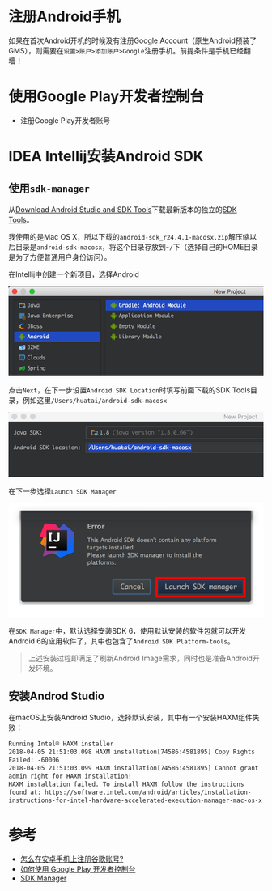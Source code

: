 # 注册Android手机

如果在首次Android开机的时候没有注册Google Account（原生Android预装了GMS），则需要在`设置>账户>添加账户>Google`注册手机。前提条件是手机已经翻墙！

# 使用Google Play开发者控制台

* 注册Google Play开发者账号

# IDEA Intellij安装Android SDK

## 使用`sdk-manager`

从[Download Android Studio and SDK Tools](https://developer.android.com/sdk/index.html#top)下载最新版本的独立的[SDK Tools](https://developer.android.com/sdk/index.html#Other)。

我使用的是Mac OS X，所以下载的`android-sdk_r24.4.1-macosx.zip`解压缩以后目录是`android-sdk-macosx`，将这个目录存放到`~/`下（选择自己的HOME目录是为了方便普通用户身份访问）。

在Intellij中创建一个新项目，选择Android

![Intellij中创建一个新Android项目](/img/develop/android/intellij_new_android_project.png)

点击`Next`，在下一步设置`Android SDK Location`时填写前面下载的SDK Tools目录，例如这里`/Users/huatai/android-sdk-macosx`

![Intellij中设置Android SDK位置](/img/develop/android/intellij_android_sdk_location.png)

在下一步选择`Launch SDK Manager`

![Intellij中launch SDK Manager](/img/develop/android/intellij_launch_sdk_manager.png)

在`SDK Manager`中，默认选择安装SDK 6，使用默认安装的软件包就可以开发Android 6的应用软件了，其中也包含了`Android SDK Platform-tools`。

> 上述安装过程即满足了刷新Android Image需求，同时也是准备Android开发环境。

## 安装Androd Studio

在macOS上安装Android Studio，选择默认安装，其中有一个安装HAXM组件失败：

```
Running Intel® HAXM installer
2018-04-05 21:51:03.098 HAXM installation[74586:4581895] Copy Rights Failed: -60006
2018-04-05 21:51:03.099 HAXM installation[74586:4581895] Cannot grant admin right for HAXM installation!
HAXM installation failed. To install HAXM follow the instructions found at: https://software.intel.com/android/articles/installation-instructions-for-intel-hardware-accelerated-execution-manager-mac-os-x
```

# 参考

* [怎么在安卓手机上注册谷歌账号? ](https://www.zhihu.com/question/26397758)
* [如何使用 Google Play 开发者控制台](https://support.google.com/googleplay/android-developer/answer/6112435?hl=zh-Hans)
* [SDK Manager](http://developer.android.com/tools/help/sdk-manager.html)